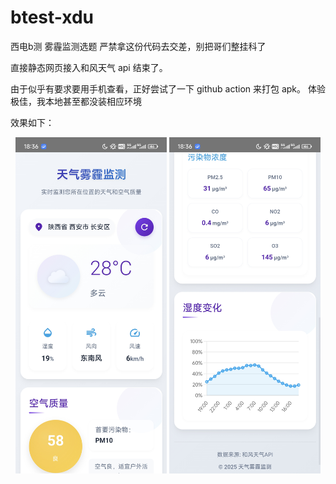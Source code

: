 # btest-xdu
西电b测 雾霾监测选题
严禁拿这份代码去交差，别把哥们整挂科了

直接静态网页接入和风天气 api 结束了。

由于似乎有要求要用手机查看，正好尝试了一下 github action 来打包 apk。
体验极佳，我本地甚至都没装相应环境

效果如下：

<p align="center">
  <img src="pictures/p1.jpg" alt="效果图1" width="48%">
  <img src="pictures/p2.jpg" alt="效果图2" width="48%">
</p>